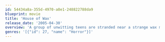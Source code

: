```yaml
---
id: 54434a8a-355d-4970-a8e1-248822788da9
blueprint: movie
title: 'House of Wax'
release_date: '2005-04-30'
overview: 'A group of unwitting teens are stranded near a strange wax museum and soon must fight to survive and keep from becoming the next exhibit.'
genres: '[{"id": 27, "name": "Horror"}]'
---
```

